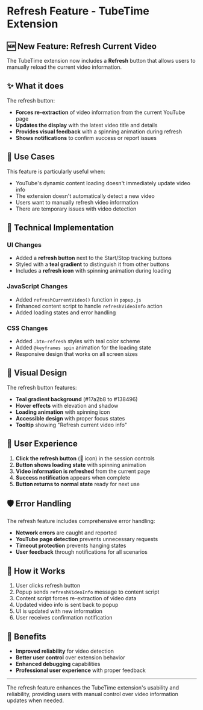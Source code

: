 # Refresh Feature - TubeTime Extension

## 🆕 New Feature: Refresh Current Video

The TubeTime extension now includes a **Refresh** button that allows users to manually reload the current video information.

## ✨ What it does

The refresh button:
- **Forces re-extraction** of video information from the current YouTube page
- **Updates the display** with the latest video title and details
- **Provides visual feedback** with a spinning animation during refresh
- **Shows notifications** to confirm success or report issues

## 🎯 Use Cases

This feature is particularly useful when:
- YouTube's dynamic content loading doesn't immediately update video info
- The extension doesn't automatically detect a new video
- Users want to manually refresh video information
- There are temporary issues with video detection

## 🔧 Technical Implementation

### UI Changes
- Added a **refresh button** next to the Start/Stop tracking buttons
- Styled with a **teal gradient** to distinguish it from other buttons
- Includes a **refresh icon** with spinning animation during loading

### JavaScript Changes
- Added `refreshCurrentVideo()` function in `popup.js`
- Enhanced content script to handle `refreshVideoInfo` action
- Added loading states and error handling

### CSS Changes
- Added `.btn-refresh` styles with teal color scheme
- Added `@keyframes spin` animation for the loading state
- Responsive design that works on all screen sizes

## 🎨 Visual Design

The refresh button features:
- **Teal gradient background** (#17a2b8 to #138496)
- **Hover effects** with elevation and shadow
- **Loading animation** with spinning icon
- **Accessible design** with proper focus states
- **Tooltip** showing "Refresh current video info"

## 📱 User Experience

1. **Click the refresh button** (🔄 icon) in the session controls
2. **Button shows loading state** with spinning animation
3. **Video information is refreshed** from the current page
4. **Success notification** appears when complete
5. **Button returns to normal state** ready for next use

## 🛡️ Error Handling

The refresh feature includes comprehensive error handling:
- **Network errors** are caught and reported
- **YouTube page detection** prevents unnecessary requests
- **Timeout protection** prevents hanging states
- **User feedback** through notifications for all scenarios

## 🔄 How it Works

1. User clicks refresh button
2. Popup sends `refreshVideoInfo` message to content script
3. Content script forces re-extraction of video data
4. Updated video info is sent back to popup
5. UI is updated with new information
6. User receives confirmation notification

## 🎉 Benefits

- **Improved reliability** for video detection
- **Better user control** over extension behavior
- **Enhanced debugging** capabilities
- **Professional user experience** with proper feedback

---

The refresh feature enhances the TubeTime extension's usability and reliability, providing users with manual control over video information updates when needed. 